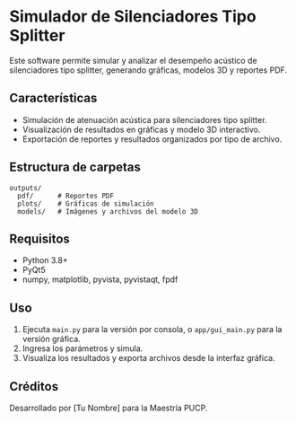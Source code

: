 # Simulador de Silenciadores Tipo Splitter

Este software permite simular y analizar el desempeño acústico de silenciadores tipo splitter, generando gráficas, modelos 3D y reportes PDF.

## Características

- Simulación de atenuación acústica para silenciadores tipo splitter.
- Visualización de resultados en gráficas y modelo 3D interactivo.
- Exportación de reportes y resultados organizados por tipo de archivo.

## Estructura de carpetas

```
outputs/
  pdf/      # Reportes PDF
  plots/    # Gráficas de simulación
  models/   # Imágenes y archivos del modelo 3D
```

## Requisitos

- Python 3.8+
- PyQt5
- numpy, matplotlib, pyvista, pyvistaqt, fpdf

## Uso

1. Ejecuta `main.py` para la versión por consola, o `app/gui_main.py` para la versión gráfica.
2. Ingresa los parámetros y simula.
3. Visualiza los resultados y exporta archivos desde la interfaz gráfica.

## Créditos

Desarrollado por [Tu Nombre] para la Maestría PUCP.